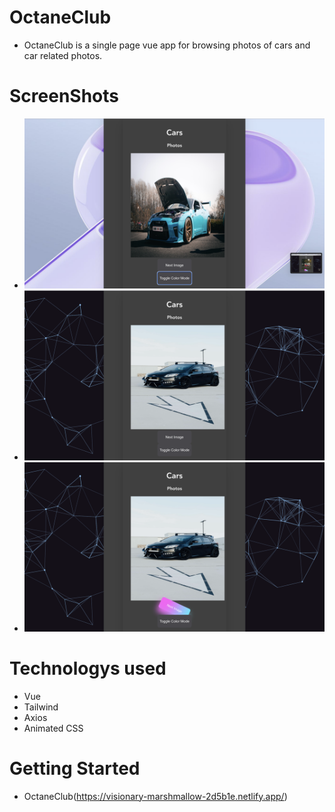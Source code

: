 # OctaneClub
* OctaneClub is a single page vue app for browsing photos of cars and car related photos.
# ScreenShots
* ![](<Screenshot 2023-10-02 at 7.05.45 AM.png>)
* ![](<Screenshot 2023-10-02 at 7.07.28 AM.png>)
* ![](<Screenshot 2023-10-02 at 7.07.44 AM.png>)
# Technologys used
* Vue
* Tailwind 
* Axios
* Animated CSS
# Getting Started 
* OctaneClub(https://visionary-marshmallow-2d5b1e.netlify.app/)